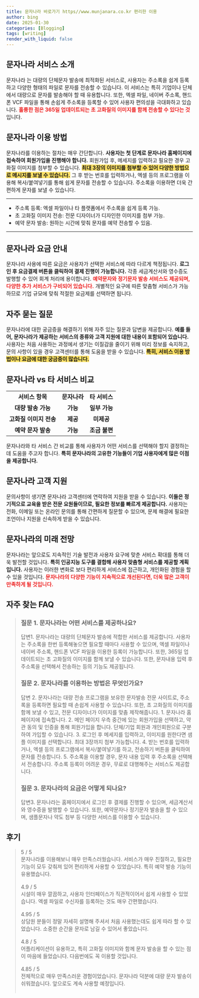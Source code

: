 ```yaml
---
title: 문자나라 바로가기 https//www.munjanara.co.kr 편리한 이용
author: bing
date: 2025-01-30
categories: [Blogging]
tags: [writing]
render_with_liquid: false
---
```



<h2 id='문자나라_서비스_소개'>문자나라 서비스 소개</h2>

<p>문자나라 는 대량의 단체문자 발송에 최적화된 서비스로, 사용자는 주소록을 쉽게 등록하고 다양한 형태의 파일로 문자를 전송할 수 있습니다. 이 서비스는 특히 기업이나 단체에서 대량으로 문자를 발송해야 할 때 유용합니다. 또한, 엑셀 파일, 네이버 주소록, 핸드폰 VCF 파일을 통해 손쉽게 주소록을 등록할 수 있어 사용자 편의성을 극대화하고 있습니다. <b><span style="color: #ee2323;">훌륭한 점은 365일 업데이트되는 초 고화질의 이미지를 함께 전송할 수 있다는 것</span></b>입니다.</p>

<h2 id='문자나라_이용_방법'>문자나라 이용 방법</h2>

<p>문자나라를 이용하는 절차는 매우 간단합니다. <b>사용자는 첫 단계로 문자나라 홈페이지에 접속하여 회원가입을 진행해야 합니다.</b> 회원가입 후, 메세지를 입력하고 필요한 경우 고화질 이미지를 첨부할 수 있습니다. <b><span style="background-color: #ffe066;">최대 3장의 이미지를 첨부할 수 있어 다양한 방법으로 메시지를 보낼 수 있습니다.</span></b> 그 후 받는 번호를 입력하거나, 엑셀 등의 프로그램을 이용해 복사/붙여넣기를 통해 쉽게 문자를 전송할 수 있습니다. 주소록을 이용하면 더욱 간편하게 문자를 보낼 수 있습니다.</p>

<hr />

<ul>
    <li>주소록 등록: 엑셀 파일이나 타 플랫폼에서 주소록을 쉽게 등록 가능.</li>
    <li>초 고화질 이미지 전송: 전문 디자이너가 디자인한 이미지를 첨부 가능.</li>
    <li>예약 문자 발송: 원하는 시간에 맞춰 문자를 예약 전송할 수 있음.</li>
</ul>

<hr />

<h2 id='문자나라_요금_안내'>문자나라 요금 안내</h2>

<p>문자나라 사용에 따른 요금은 사용자가 선택한 서비스에 따라 다르게 책정됩니다. <b>로그인 후 요금결제 버튼을 클릭하여 결제 진행이 가능합니다.</b> 각종 세금계산서와 영수증도 발행할 수 있어 회계 처리에 용이합니다. <b><span style="color: #ee2323;">예약문자와 정기문자 발송 서비스도 제공되며, 다양한 추가 서비스가 구비되어 있습니다.</span></b> 개별적인 요구에 따른 맞춤형 서비스가 가능하므로 기업 규모에 맞춰 적절한 요금제를 선택하면 됩니다.</p>

<h2 id='자주_묻는_질문'>자주 묻는 질문</h2>

<p>문자나라에 대한 궁금증을 해결하기 위해 자주 있는 질문과 답변을 제공합니다. <b>예를 들어, 문자나라가 제공하는 서비스의 종류와 고객 지원에 대한 내용이 포함되어 있습니다.</b> 사용자는 처음 사용하는 과정에서 생기는 이질감을 줄이기 위해 미리 정보를 숙지하고, 문의 사항이 있을 경우 고객센터를 통해 도움을 받을 수 있습니다. <b><span style="background-color: #ffe066;">특히, 서비스 이용 방법이나 요금에 대한 궁금증이 많습니다.</span></b></p>

<h2 id='문자나라_비교'>문자나라 vs 타 서비스 비교</h2>

<table>
    <tr>
        <td style="text-align: center; height: 17px;"><b>서비스 항목</b></td>
        <td style="text-align: center; height: 17px;"><b>문자나라</b></td>
        <td style="text-align: center; height: 17px;"><b>타 서비스</b></td>
    </tr>
    <tr>
        <td style="text-align: center; height: 17px;"><b>대량 발송 가능</b></td>
        <td style="text-align: center; height: 17px;"><b>가능</b></td>
        <td style="text-align: center; height: 17px;"><b>일부 가능</b></td>
    </tr>
    <tr>
        <td style="text-align: center; height: 17px;"><b>고화질 이미지 전송</b></td>
        <td style="text-align: center; height: 17px;"><b>제공</b></td>
        <td style="text-align: center; height: 17px;"><b>미제공</b></td>
    </tr>
    <tr>
        <td style="text-align: center; height: 17px;"><b>예약 문자 발송</b></td>
        <td style="text-align: center; height: 17px;"><b>가능</b></td>
        <td style="text-align: center; height: 17px;"><b>조금 불편</b></td>
    </tr>
</table>

<p>문자나라와 타 서비스 간 비교를 통해 사용자가 어떤 서비스를 선택해야 할지 결정하는 데 도움을 주고자 합니다. <b>특히 문자나라의 고유한 기능들이 기업 사용자에게 많은 이점을 제공합니다.</b></p>

<h2 id='문자나라_고객_지원'>문자나라 고객 지원</h2>

<p>문의사항이 생기면 문자나라 고객센터에 연락하여 지원을 받을 수 있습니다. <b>이들은 정기적으로 교육을 받은 전문 요원들이므로, 필요한 정보를 빠르게 제공합니다.</b> 사용자는 전화, 이메일 또는 온라인 문의를 통해 간편하게 질문할 수 있으며, 문제 해결에 필요한 조언이나 지원을 신속하게 받을 수 있습니다.</p>

<h2 id='문자나라_미래_전망'>문자나라의 미래 전망</h2>

<p>문자나라는 앞으로도 지속적인 기술 발전과 사용자 요구에 맞춘 서비스 확대를 통해 더욱 발전할 것입니다. <b>특히 인공지능 도구를 결합해 사용자 맞춤형 서비스를 제공할 계획입니다.</b> 사용자는 이러한 변화로 보다 편리하게 서비스에 접근하고, 개인화된 경험을 할 수 있을 것입니다. <b><span style="color: #ee2323;">문자나라의 다양한 기능이 지속적으로 개선된다면, 더욱 많은 고객이 만족하게 될 것입니다.</span></b></p>


<h2 id='자주_찾는_FAQ'>자주 찾는 FAQ</h2>
<div itemscope="" itemtype="https://schema.org/FAQPage">
<blockquote>
<div itemscope="" itemprop="mainEntity" itemtype="https://schema.org/Question">
<h3 itemprop="name">질문 1. 문자나라는 어떤 서비스를 제공하나요?</h3>
<div itemscope="" itemprop="acceptedAnswer" itemtype="https://schema.org/Answer">
<span itemprop="text">
<p>답변1. 문자나라는 대량의 단체문자 발송에 적합한 서비스를 제공합니다. 사용자는 주소록을 한번 등록해놓으면 필요할 때마다 사용할 수 있으며, 엑셀 파일이나 네이버 주소록, 핸드폰 VCF 파일을 이용한 등록이 가능합니다. 또한, 365일 업데이트되는 초 고화질의 이미지를 함께 보낼 수 있습니다. 또한, 문자내용 입력 후 주소록을 선택해서 전송하는 등의 기능도 제공됩니다.</p>
</span>
</div>
</div>
<div itemscope="" itemprop="mainEntity" itemtype="https://schema.org/Question">
<h3 itemprop="name">질문 2. 문자나라를 이용하는 방법은 무엇인가요?</h3>
<div itemscope="" itemprop="acceptedAnswer" itemtype="https://schema.org/Answer">
<span itemprop="text">
<p>답변 2. 문자나라는 대량 전송 프로그램을 보유한 문자발송 전문 사이트로, 주소록을 등록하면 필요할 때 손쉽게 사용할 수 있습니다. 또한, 초 고화질의 이미지를 함께 보낼 수 있고, 전문 디자이너가 이미지를 맞춤 제작해줍니다. 
1. 문자나라 홈페이지에 접속합니다. 
2. 메인 페이지 우측 중간에 있는 회원가입을 선택하고, 약관 동의 및 인증을 통해 회원가입을 합니다. 단체/기업 회원과 개인회원으로 구분하여 가입할 수 있습니다. 
3. 로그인 후 메세지를 입력하고, 이미지를 원한다면 샘플 이미지를 선택합니다. 최대 3장까지 첨부 가능합니다. 
4. 받는 번호를 입력하거나, 엑셀 등의 프로그램에서 복사/붙여넣기를 하고, 전송하기 버튼을 클릭하여 문자를 전송합니다. 
5. 주소록을 이용할 경우, 문자 내용 입력 후 주소록을 선택해서 전송합니다. 주소록 등록이 어려운 경우, 무료로 대행해주는 서비스도 제공합니다.</p>
</span>
</div>
</div>
<div itemscope="" itemprop="mainEntity" itemtype="https://schema.org/Question">
<h3 itemprop="name">질문 3. 문자나라의 요금은 어떻게 되나요?</h3>
<div itemscope="" itemprop="acceptedAnswer" itemtype="https://schema.org/Answer">
<span itemprop="text">
<p>답변3. 문자나라는 홈페이지에서 로그인 후 결제를 진행할 수 있으며, 세금계산서와 영수증을 발행할 수 있습니다. 또한, 예약문자나 정기문자 발송을 할 수 있으며, 샘플문자나 약도 첨부 등 다양한 서비스를 이용할 수 있습니다.</p>
</span>
</div>
</div>
</blockquote>
</div>
<h2 id='후기'>후기</h2>
<div itemscope itemtype="https://schema.org/Product">
  <blockquote>
  <div itemprop="review" itemscope itemtype="https://schema.org/Review">
      <div itemprop="reviewRating" itemscope itemtype="https://schema.org/Rating"> <span itemprop="ratingValue">5</span> / <span itemprop="bestRating">5</span> </div>
      <span itemprop="reviewBody">문자나라를 이용해보니 매우 만족스러웠습니다. 서비스가 매우 친절하고, 필요한 기능이 모두 갖춰져 있어 편리하게 사용할 수 있었습니다. 특히 예약 발송 기능이 유용했습니다.</span>
  </div>
  <br>
  <div itemprop="review" itemscope itemtype="https://schema.org/Review">
      <div itemprop="reviewRating" itemscope itemtype="https://schema.org/Rating"> <span itemprop="ratingValue">4.9</span> / <span itemprop="bestRating">5</span> </div>
      <span itemprop="reviewBody">시설이 매우 깔끔하고, 사용자 인터페이스가 직관적이어서 쉽게 사용할 수 있었습니다. 엑셀 파일로 수신자를 등록하는 것도 매우 간편했습니다.</span>
  </div>
  <br>
  <div itemprop="review" itemscope itemtype="https://schema.org/Review">
      <div itemprop="reviewRating" itemscope itemtype="https://schema.org/Rating"> <span itemprop="ratingValue">4.95</span> / <span itemprop="bestRating">5</span> </div>
      <span itemprop="reviewBody">상담원 분들이 정말 자세히 설명해 주셔서 처음 사용했는데도 쉽게 따라 할 수 있었습니다. 소중한 순간을 문자로 남길 수 있어서 좋았습니다.</span>
  </div>
  <br>
  <div itemprop="review" itemscope itemtype="https://schema.org/Review">
      <div itemprop="reviewRating" itemscope itemtype="https://schema.org/Rating"> <span itemprop="ratingValue">4.8</span> / <span itemprop="bestRating">5</span> </div>
      <span itemprop="reviewBody">어플리케이션이 유용하고, 특히 고화질 이미지와 함께 문자 발송을 할 수 있는 점이 마음에 들었습니다. 다음번에도 꼭 이용할 것입니다.</span>
  </div>
  <br>
  <div itemprop="review" itemscope itemtype="https://schema.org/Review">
      <div itemprop="reviewRating" itemscope itemtype="https://schema.org/Rating"> <span itemprop="ratingValue">4.85</span> / <span itemprop="bestRating">5</span> </div>
      <span itemprop="reviewBody">전체적으로 매우 만족스러운 경험이었습니다. 문자나라 덕분에 대량 문자 발송이 쉬워졌습니다. 앞으로도 계속 사용할 예정입니다.</span>
  </div>
  <br>
  </blockquote>
</div>
